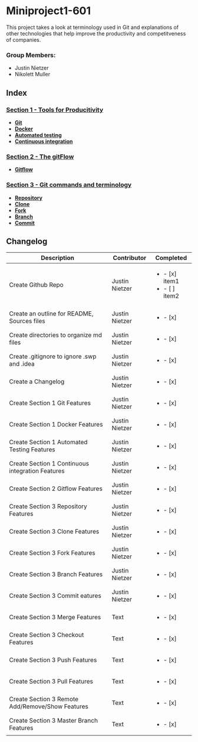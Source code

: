 # Miniproject1-601
This project takes a look at terminology used in Git and explanations of other technologies that help improve the productivity and competitveness of companies.

### Group Members:
* Justin Nietzer
* Nikolett Muller

## Index

### [Section 1 - Tools for Producitivity](Section_1-_Tools_for_Productivity)

* **[Git](Section_1-_Tools_for_Productivity/git.md)**
* **[Docker](Section_1-_Tools_for_Productivity/docker.md)**
* **[Automated testing](Section_1-_Tools_for_Productivity/automated_testing.md)**
* **[Continuous integration](Section_1-_Tools_for_Productivity/continuous_integration.md)**


### [Section 2 - The gitFlow](Section_2-_The_gitFlow)

* **[Gitflow](Section_2-_The_gitFlow/gitFlow.md)**

### [Section 3 - Git commands and terminology](Section_3-_Git_commands_and_terminology)

* **[Repository](Section_3-_Git_commands_and_terminology/repository.md)**
* **[Clone](Section_3-_Git_commands_and_terminology/clone.md)**
* **[Fork](Section_3-_Git_commands_and_terminology/fork.md)**
* **[Branch](Section_3-_Git_commands_and_terminology/branch.md)**
* **[Commit](Section_3-_Git_commands_and_terminology/commit.md)**

## Changelog

| Description     | Contributor | Completed |
| ----------- | ----------- | ----------- |
| Create Github Repo                               | Justin Nietzer | <ul><li>- [x] item1</li><li>- [ ] item2</li></ul> |
| Create an outline for README, Sources files      | Justin Nietzer | <ul><li>- [x]</li></ul> |
| Create directories to organize md files          | Justin Nietzer | <ul><li>- [x]</li></ul> |
| Create .gitignore to ignore .swp and .idea       | Justin Nietzer | <ul><li>- [x]</li></ul> |
| Create a Changelog                               | Justin Nietzer | <ul><li>- [x]</li></ul> |
| Create Section 1 Git Features                    | Justin Nietzer | <ul><li>- [x]</li></ul> | 
| Create Section 1 Docker Features                 | Justin Nietzer | <ul><li>- [x]</li></ul> | 
| Create Section 1 Automated Testing Features      | Justin Nietzer | <ul><li>- [x]</li></ul> | 
| Create Section 1 Continuous integration Features | Justin Nietzer | <ul><li>- [x]</li></ul> | 
| Create Section 2 Gitflow Features                | Justin Nietzer | <ul><li>- [x]</li></ul> | 
| Create Section 3 Repository Features             | Justin Nietzer | <ul><li>- [x]</li></ul>  | 
| Create Section 3 Clone Features                  | Justin Nietzer | <ul><li>- [x]</li></ul>  | 
| Create Section 3 Fork Features                   | Justin Nietzer | <ul><li>- [x]</li></ul> | 
| Create Section 3 Branch Features                 | Justin Nietzer | <ul><li>- [x]</li></ul>  | 
| Create Section 3 Commit eatures                  | Justin Nietzer | <ul><li>- [x]</li></ul>  | 
| Create Section 3 Merge Features                  | Text        |<ul><li>- [x]</li></ul>  | 
| Create Section 3 Checkout Features               | Text        |<ul><li>- [x]</li></ul>  | 
| Create Section 3 Push Features                   | Text        |<ul><li>- [x]</li></ul>  | 
| Create Section 3 Pull Features                   | Text        |<ul><li>- [x]</li></ul>  | 
| Create Section 3 Remote Add/Remove/Show Features | Text        |<ul><li>- [x]</li></ul>  | 
| Create Section 3 Master Branch Features          | Text        |<ul><li>- [x]</li></ul>  | 



